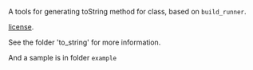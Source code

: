 A tools for generating toString method for class, based on `build_runner`.

[license](https://github.com/dart-lang/stagehand/blob/master/LICENSE).

See the folder 'to_string' for more information.

And a sample is in folder `example`
